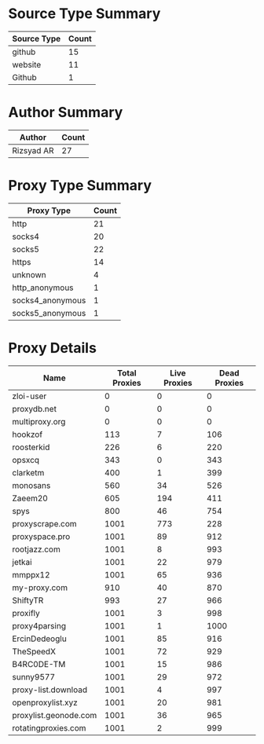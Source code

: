 # Source Type Summary

| Source Type | Count |
|-------------|-------|
| github | 15 |
| website | 11 |
| Github | 1 |


# Author Summary

| Author | Count |
|--------|-------|
| Rizsyad AR | 27 |


# Proxy Type Summary

| Proxy Type | Count |
|------------|-------|
| http | 21 |
| socks4 | 20 |
| socks5 | 22 |
| https | 14 |
| unknown | 4 |
| http_anonymous | 1 |
| socks4_anonymous | 1 |
| socks5_anonymous | 1 |


# Proxy Details

| Name | Total Proxies | Live Proxies | Dead Proxies |
|------|---------------|--------------|---------------|
| zloi-user | 0 | 0 | 0 |
| proxydb.net | 0 | 0 | 0 |
| multiproxy.org | 0 | 0 | 0 |
| hookzof | 113 | 7 | 106 |
| roosterkid | 226 | 6 | 220 |
| opsxcq | 343 | 0 | 343 |
| clarketm | 400 | 1 | 399 |
| monosans | 560 | 34 | 526 |
| Zaeem20 | 605 | 194 | 411 |
| spys | 800 | 46 | 754 |
| proxyscrape.com | 1001 | 773 | 228 |
| proxyspace.pro | 1001 | 89 | 912 |
| rootjazz.com | 1001 | 8 | 993 |
| jetkai | 1001 | 22 | 979 |
| mmppx12 | 1001 | 65 | 936 |
| my-proxy.com | 910 | 40 | 870 |
| ShiftyTR | 993 | 27 | 966 |
| proxifly | 1001 | 3 | 998 |
| proxy4parsing | 1001 | 1 | 1000 |
| ErcinDedeoglu | 1001 | 85 | 916 |
| TheSpeedX | 1001 | 72 | 929 |
| B4RC0DE-TM | 1001 | 15 | 986 |
| sunny9577 | 1001 | 29 | 972 |
| proxy-list.download | 1001 | 4 | 997 |
| openproxylist.xyz | 1001 | 20 | 981 |
| proxylist.geonode.com | 1001 | 36 | 965 |
| rotatingproxies.com | 1001 | 2 | 999 |
